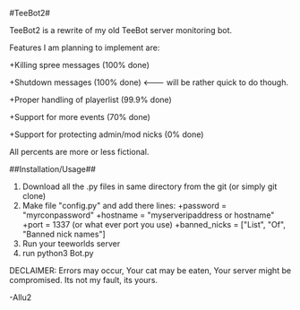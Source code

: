 #TeeBot2#

TeeBot2 is a rewrite of my old TeeBot server monitoring bot.

Features I am planning to implement are:

+Killing spree messages (100% done)

+Shutdown messages (100% done) <--- will be rather quick to do though.

+Proper handling of playerlist (99.9% done)

+Support for more events (70% done)

+Support for protecting admin/mod nicks (0% done)

All percents are more or less fictional.

##Installation/Usage##

1. Download all the .py files in same directory from the git (or simply git clone)
2. Make file "config.py" and add there lines:
+password = "myrconpassword"
+hostname = "myserveripaddress or hostname"
+port = 1337 (or what ever port you use)
+banned_nicks = ["List", "Of", "Banned nick names"]
3. Run your teeworlds server
4. run python3 Bot.py

DECLAIMER: Errors may occur, Your cat may be eaten, Your server might be compromised. Its not my fault, its yours.


-Allu2
